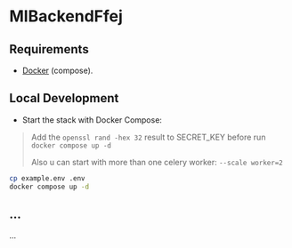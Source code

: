 # MlBackendFfej

## Requirements

* [Docker](https://www.docker.com/) (compose).

## Local Development

* Start the stack with Docker Compose:
> Add the `openssl rand -hex 32` result to SECRET_KEY before run `docker compose up -d`
> 
> Also u can start with more than one celery worker: `--scale worker=2` 

```bash
cp example.env .env
docker compose up -d
```

## ...

...

